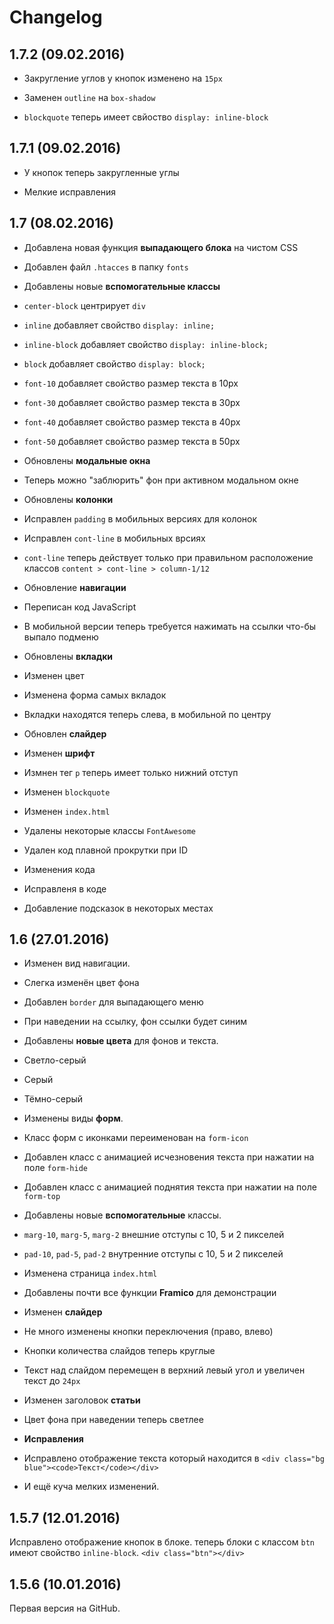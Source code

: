# Changelog

## 1.7.2 (09.02.2016)

- Закругление углов у кнопок изменено на `15px`

- Заменен `outline` на `box-shadow`

- `blockquote` теперь имеет свйоство `display: inline-block`

## 1.7.1 (09.02.2016)

- У кнопок теперь закругленные углы

- Мелкие исправления

## 1.7 (08.02.2016)

- Добавлена новая функция **выпадающего блока** на чистом CSS

- Добавлен файл `.htacces` в папку `fonts`

- Добавлены новые **вспомогательные классы**
 - `center-block` центрирует `div`
 - `inline` добавляет свойство `display: inline;`
 - `inline-block` добавляет свойство `display: inline-block;`
 - `block` добавляет свойство `display: block;`

 - `font-10` добавляет свойство размер текста в 10px
 - `font-30` добавляет свойство размер текста в 30px
 - `font-40` добавляет свойство размер текста в 40px
 - `font-50` добавляет свойство размер текста в 50px

- Обновлены **модальные окна**
 - Теперь можно "заблюрить" фон при активном модальном окне

- Обновлены **колонки**
 - Исправлен `padding` в мобильных версиях для колонок
 - Исправлен `cont-line` в мобильных врсиях
 - `cont-line` теперь действует только при правильном расположение классов `content > cont-line > column-1/12`

- Обновление **навигации**
 - Переписан код JavaScript
 - В мобильной версии теперь требуется нажимать на ссылки что-бы выпало подменю

- Обновлены **вкладки**
 - Изменен цвет
 - Изменена форма самых вкладок
 - Вкладки находятся теперь слева, в мобильной по центру

- Обновлен **слайдер**

- Изменен **шрифт**

- Измнен тег `p` теперь имеет только нижний отступ

- Изменен `blockquote`

- Изменен `index.html`

- Удалены некоторые классы `FontAwesome`

- Удален код плавной прокрутки при ID

- Изменения кода
 - Исправленя в коде
 - Добавление подсказок в некоторых местах

## 1.6 (27.01.2016)

- Изменен вид навигации.
 - Слегка изменён цвет фона
 - Добавлен `border` для выпадающего меню
 - При наведении на ссылку, фон ссылки будет синим

- Добавлены **новые цвета** для фонов и текста.
 - Светло-серый
 - Серый
 - Тёмно-серый

- Изменены виды **форм**.
 - Класс форм с иконками переименован на `form-icon`
 - Добавлен класс с анимацией исчезновения текста при нажатии на поле `form-hide`
 - Добавлен класс с анимацией поднятия текста при нажатии на поле `form-top`

- Добавлены новые **вспомогательные** классы.
 - `marg-10`, `marg-5`, `marg-2` внешние отступы с 10, 5 и 2 пикселей
 - `pad-10`, `pad-5`, `pad-2` внутренние отступы с 10, 5 и 2 пикселей

- Изменена страница `index.html`
 - Добавлены почти все функции **Framico** для демонстрации

- Изменен **слайдер**
 - Не много изменены кнопки переключения (право, влево)
 - Кнопки количества слайдов теперь круглые
 - Текст над слайдом перемещен в верхний левый угол и увеличен текст до `24px`

- Изменен заголовок **статьи**
 - Цвет фона при наведении теперь светлее

- **Исправления**
 - Исправлено отображение текста который находится в ```<div class="bg blue"><code>Текст</code></div>```
 - И ещё куча мелких изменений.

## 1.5.7 (12.01.2016)

Исправлено отображение кнопок в блоке. теперь блоки с классом ```btn``` имеют свойство ```inline-block```.
```<div class="btn"></div>```

## 1.5.6 (10.01.2016)

Первая версия на GitHub.
